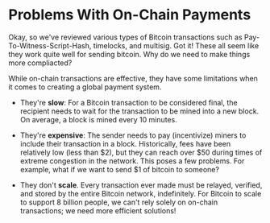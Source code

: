 # Problems With On-Chain Payments

Okay, so we've reviewed various types of Bitcoin transactions such as Pay-To-Witness-Script-Hash, timelocks, and multisig. Got it! These all seem like they work quite well for sending bitcoin. Why do we need to make things more compliacted? 

While on-chain transactions are effective, they have some limitations when it comes to creating a global payment system. 

- They're **slow**: For a Bitcoin transaction to be considered final, the recipient needs to wait for the transaction to be mined into a new block. On average, a block is mined every 10 minutes.

- They're **expensive**: The sender needs to pay (incentivize) miners to include their transaction in a block. Historically, fees have been relatively low (less than $2), but they can reach over $50 during times of extreme congestion in the network. This poses a few problems. For example, what if we want to send $1 of bitcoin to someone?

- They don't **scale**. Every transaction ever made must be relayed, verified, and stored by the entire Bitcoin network, indefinitely. For Bitcoin to scale to support 8 billion people, we can't rely solely on on-chain transactions; we need more efficient solutions!
